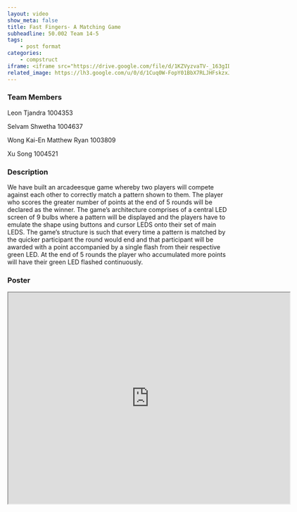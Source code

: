 ```yaml
---
layout: video
show_meta: false
title: Fast Fingers- A Matching Game
subheadline: 50.002 Team 14-5
tags:
    - post format
categories:
    - compstruct
iframe: <iframe src="https://drive.google.com/file/d/1KZVyzvaTV-_163gIDOYWM9ZJSV-CoaTs/preview" width="640" height="480"></iframe>
related_image: https://lh3.google.com/u/0/d/1Cuq0W-FopY01BbX7RLJHFskzxJWa5jtI=w300-h300-p-k-nu-iv1
---
```


### Team Members

Leon Tjandra 1004353

Selvam Shwetha 1004637

Wong Kai-En Matthew Ryan 1003809

Xu Song 1004521  

### Description

We have built an arcadeesque game whereby two players will compete against each other to correctly match a pattern shown to them. The player who scores the greater number of points at the end of 5 rounds will be declared as the winner. The game’s architecture comprises of a central LED screen of 9 bulbs where a pattern will be displayed and the players have to emulate the shape using buttons and cursor LEDS onto their set of main LEDS. The game’s structure is such that every time a pattern is matched by the quicker participant the round would end and that participant will be awarded with a point accompanied by a single flash from their respective green LED. At the end of 5 rounds the player who accumulated more points will have their green LED flashed continuously.

### Poster

<iframe src="https://drive.google.com/file/d/1Cuq0W-FopY01BbX7RLJHFskzxJWa5jtI/preview" width="640" height="480"></iframe>
